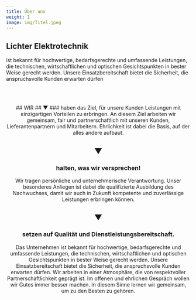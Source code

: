 ```yaml
---
title: Über uns
weight: 1
image: img/Titel.jpeg
---
```


## Lichter Elektrotechnik
ist bekannt für hochwertige, bedarfsgerechte und umfassende Leistungen, die technischen, wirtschaftlichen und optischen Gesichtspunkten in
bester Weise gerecht werden. Unsere Einsatzbereitschaft bietet die Sicherheit, die anspruchsvolle Kunden erwarten dürfen

<br></br>
<center>
## WIR
## &#9660;
### haben das Ziel,
für unsere Kunden Leistungen mit einzigartigen Vorteilen zu erbringen.
An diesem Ziel arbeiten wir gemeinsam, fair und partnerschaftlich mit unseren Kunden, Lieferantenpartnern und Mitarbeitern.
Ehrlichkeit ist dabei die Basis, auf der alles andere aufbaut.</justify>


## &#9660;
### halten, was wir versprechen!
<justify>Wir tragen persönliche und unternehmerische Verantwortung.
Unser besonderes Anliegen ist dabei die qualifizierte Ausbildung
des Nachwuchses, damit wir auch in Zukunft kompetente und zuverlässige Leistungen erbringen können.</justify>


## &#9660;
### setzen auf Qualität und Dienstleistungsbereitschaft.

Das Unternehmen ist bekannt für hochwertige, bedarfsgerechte und umfassende Leistungen,
die technischen, wirtschaftlichen und optischen Gesichtspunkten in bester Weise gerecht werden.
Unsere Einsatzbereitschaft bietet die Sicherheit, die anspruchsvolle Kunden erwarten dürfen.
Wir arbeiten in einer Atmosphäre, die von respektvoller Partnerschaftlichkeit geprägt ist.
Im offenen und ehrlichen Gespräch wollen wir Gutes immer besser machen.
In diesem Sinne lernen wir gemeinsam, um zu den Besten zu gehören.</justify>
</p></center>
